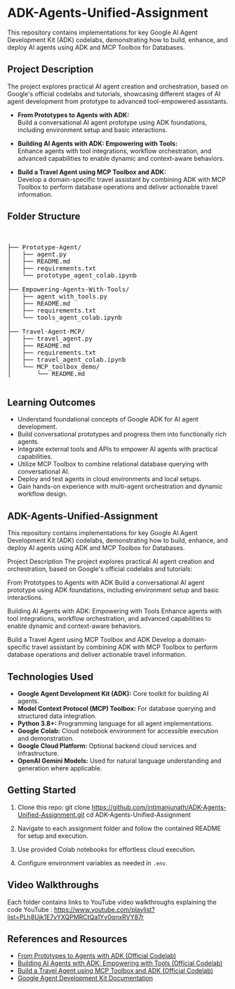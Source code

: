 # ADK-Agents-Unified-Assignment

This repository contains implementations for key Google AI Agent Development Kit (ADK) codelabs, demonstrating how to build, enhance, and deploy AI agents using ADK and MCP Toolbox for Databases.

## Project Description

The project explores practical AI agent creation and orchestration, based on Google's official codelabs and tutorials, showcasing different stages of AI agent development from prototype to advanced tool-empowered assistants.

- **From Prototypes to Agents with ADK:**  
  Build a conversational AI agent prototype using ADK foundations, including environment setup and basic interactions.

- **Building AI Agents with ADK: Empowering with Tools:**  
  Enhance agents with tool integrations, workflow orchestration, and advanced capabilities to enable dynamic and context-aware behaviors.

- **Build a Travel Agent using MCP Toolbox and ADK:**  
  Develop a domain-specific travel assistant by combining ADK with MCP Toolbox to perform database operations and deliver actionable travel information.


## Folder Structure

<pre> 
  
├── Prototype-Agent/
│   ├── agent.py
│   ├── README.md
│   ├── requirements.txt
│   └── prototype_agent_colab.ipynb
│
├── Empowering-Agents-With-Tools/
│   ├── agent_with_tools.py
│   ├── README.md
│   ├── requirements.txt
│   └── tools_agent_colab.ipynb
│
├── Travel-Agent-MCP/
│   ├── travel_agent.py
│   ├── README.md
│   ├── requirements.txt
│   ├── travel_agent_colab.ipynb
│   └── MCP_toolbox_demo/
│       └── README.md

</pre>




## Learning Outcomes

- Understand foundational concepts of Google ADK for AI agent development.  
- Build conversational prototypes and progress them into functionally rich agents.  
- Integrate external tools and APIs to empower AI agents with practical capabilities.  
- Utilize MCP Toolbox to combine relational database querying with conversational AI.  
- Deploy and test agents in cloud environments and local setups.  
- Gain hands-on experience with multi-agent orchestration and dynamic workflow design.

## ADK-Agents-Unified-Assignment
This repository contains implementations for key Google AI Agent Development Kit (ADK) codelabs, demonstrating how to build, enhance, and deploy AI agents using ADK and MCP Toolbox for Databases.

Project Description
The project explores practical AI agent creation and orchestration, based on Google's official codelabs and tutorials:

From Prototypes to Agents with ADK
Build a conversational AI agent prototype using ADK foundations, including environment setup and basic interactions.

Building AI Agents with ADK: Empowering with Tools
Enhance agents with tool integrations, workflow orchestration, and advanced capabilities to enable dynamic and context-aware behaviors.

Build a Travel Agent using MCP Toolbox and ADK
Develop a domain-specific travel assistant by combining ADK with MCP Toolbox to perform database operations and deliver actionable travel information.

## Technologies Used

- **Google Agent Development Kit (ADK):** Core toolkit for building AI agents.  
- **Model Context Protocol (MCP) Toolbox:** For database querying and structured data integration.  
- **Python 3.8+:** Programming language for all agent implementations.  
- **Google Colab:** Cloud notebook environment for accessible execution and demonstration.  
- **Google Cloud Platform:** Optional backend cloud services and infrastructure.  
- **OpenAI Gemini Models:** Used for natural language understanding and generation where applicable.

## Getting Started

1. Clone this repo:  git clone https://github.com/intimanjunath/ADK-Agents-Unified-Assignment.git
cd ADK-Agents-Unified-Assignment


2. Navigate to each assignment folder and follow the contained README for setup and execution.

3. Use provided Colab notebooks for effortless cloud execution.

4. Configure environment variables as needed in `.env`.

## Video Walkthroughs

Each folder contains links to YouTube video walkthroughs explaining the code YouTube : https://www.youtube.com/playlist?list=PLh8Ujk1E7vYXQPMRCtQa1Yv0qnxRVY87r

## References and Resources

- [From Prototypes to Agents with ADK (Official Codelab)](https://share.google/SedY3WmkMRCEkJrrA)  
- [Building AI Agents with ADK: Empowering with Tools (Official Codelab)](https://share.google/2PaSC2sdeHuNqENjq)  
- [Build a Travel Agent using MCP Toolbox and ADK (Official Codelab)](https://share.google/aTibSpbyEDvVPhIqD)  
- [Google Agent Development Kit Documentation](https://google.github.io/adk-docs/)

